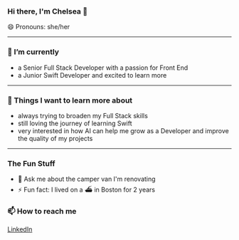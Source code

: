 ### Hi there, I'm Chelsea 👋
😄 Pronouns: she/her

---
### 🌱 I’m currently 
- a Senior Full Stack Developer with a passion for Front End
- a Junior Swift Developer and excited to learn more
---
### 🚀 Things I want to learn more about
- always trying to broaden my Full Stack skills
- still loving the journey of learning Swift
- very interested in how AI can help me grow as a Developer and improve the quality of my projects
---
### The Fun Stuff
- 💬 Ask me about the camper van I'm renovating
- ⚡ Fun fact: I lived on a ⛴️ in Boston for 2 years

### 📫 How to reach me
[LinkedIn]([url](https://www.linkedin.com/in/chelseacrowson/))

<!--
**chelsme/chelsme** is a ✨ _special_ ✨ repository because its `README.md` (this file) appears on your GitHub profile.

Here are some ideas to get you started:

- 🔭 I’m currently working on ...
- 🌱 I’m currently learning ...
- 👯 I’m looking to collaborate on ...
- 🤔 I’m looking for help with ...
- 💬 Ask me about ...
- 📫 How to reach me on [LinkedIn]([url](https://www.linkedin.com/in/chelseacrowson/))
- 😄 Pronouns: ...
- ⚡ Fun fact: ...

---
### 📊 Github stats
---
![Anurag's GitHub stats](https://github-readme-stats.vercel.app/api?username=chelsme&show_icons=true&theme=radical)
[![Top Langs](https://github-readme-stats.vercel.app/api/top-langs/?username=chelsme&layout=compact&theme=radical)](https://github.com/anuraghazra/github-readme-stats)
-->

